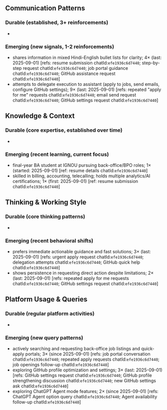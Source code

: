 ## Communication Patterns
### Durable (established, 3+ reinforcements)
-

### Emerging (new signals, 1-2 reinforcements)
- shares information in mixed Hindi-English bullet lists for clarity; 4× (last: 2025-09-01) [refs: resume submission chatId:`efe1936c6d7440`; step-by-step request chatId:`efe1936c6d7440`; job portal guidance chatId:`efe1936c6d7440`; GitHub assistance request chatId:`efe1936c6d7440`]
- attempts to delegate execution to assistant (apply to jobs, send emails, configure GitHub settings); 9× (last: 2025-09-01) [refs: repeated "apply for me" requests chatId:`efe1936c6d7440`; email send request chatId:`efe1936c6d7440`; GitHub settings request chatId:`efe1936c6d7440`]

## Knowledge & Context
### Durable (core expertise, established over time)
-

### Emerging (recent learning, current focus)
- final-year BA student at IGNOU pursuing back-office/BPO roles; 1× (started: 2025-09-01) [ref: resume details chatId:`efe1936c6d7440`]
- skilled in billing, accounting, telecalling; holds multiple analytics/AI certifications; 1× (first: 2025-09-01) [ref: resume submission chatId:`efe1936c6d7440`]

## Thinking & Working Style
### Durable (core thinking patterns)
-

### Emerging (recent behavioral shifts)
- prefers immediate actionable guidance and fast solutions; 3× (last: 2025-09-01) [refs: urgent apply request chatId:`efe1936c6d7440`; delegation attempts chatId:`efe1936c6d7440`; GitHub quick help chatId:`efe1936c6d7440`]
- shows persistence in requesting direct action despite limitations; 2× (last: 2025-09-01) [refs: repeated apply for me requests chatId:`efe1936c6d7440`; GitHub settings request chatId:`efe1936c6d7440`]

## Platform Usage & Queries
### Durable (regular platform activities)
-

### Emerging (new query patterns)
- actively searching and requesting back-office job listings and quick-apply portals; 3× (since 2025-09-01) [refs: job portal conversation chatId:`efe1936c6d7440`; repeated apply requests chatId:`efe1936c6d7440`; job openings follow-up chatId:`efe1936c6d7440`]
- exploring GitHub profile optimization and settings; 3× (last: 2025-09-01) [refs: GitHub settings request chatId:`efe1936c6d7440`; GitHub profile strengthening discussion chatId:`efe1936c6d7440`; new GitHub settings ask chatId:`efe1936c6d7440`]
- exploring ChatGPT Agent mode features; 2× (since 2025-09-01) [refs: ChatGPT Agent option query chatId:`efe1936c6d7440`; Agent availability follow-up chatId:`efe1936c6d7440`]